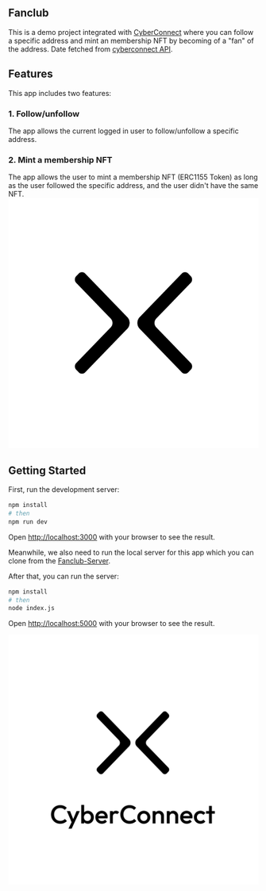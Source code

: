 ## Fanclub

This is a demo project integrated with [CyberConnect](https://cyberconnect.me/) where you can follow a specific address and mint an membership NFT by becoming of a "fan" of the address.
Date fetched from [cyberconnect API](https://api.cybertino.io/connect/graphiql).

## Features

This app includes two features:

### 1. Follow/unfollow

The app allows the current logged in user to follow/unfollow a specific address.

### 2. Mint a membership NFT

The app allows the user to mint a membership NFT (ERC1155 Token) as long as the user followed the specific address, and the user didn't have the same NFT.
![NFT](src/assets//x.png)

## Getting Started

First, run the development server:

```bash
npm install
# then
npm run dev
```

Open [http://localhost:3000](http://localhost:3000) with your browser to see the result.

Meanwhile, we also need to run the local server for this app which you can clone from the [Fanclub-Server](https://github.com/BruceWangyq/Fanclub-Server).

After that, you can run the server:

```bash
npm install
# then
node index.js
```

Open [http://localhost:5000](http://localhost:5000) with your browser to see the result.

![Cyberconnect](src/assets//cyberconnect.png)
